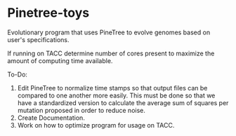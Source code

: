 # Pinetree-toys
Evolutionary program that uses PineTree to evolve genomes based on user's specifications.

If running on TACC determine number of cores present to maximize the amount of computing time available.

To-Do:
1) Edit PineTree to normalize time stamps so that output files can be compared to one another more easily. This must be done so that we have a standardized version to calculate the average sum of squares per mutation proposed in order to reduce noise.
2) Create Documentation.
3) Work on how to optimize program for usage on TACC.
